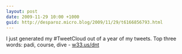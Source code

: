 ```yaml
---
layout: post
date: 2009-11-29 10:00 +1000
guid: http://desparoz.micro.blog/2009/11/29/t6166856793.html
---
```

I just generated my #TweetCloud out of a year of my tweets. Top three words: padi, course, dive - [w33.us/dnt](http://w33.us/dnt)
